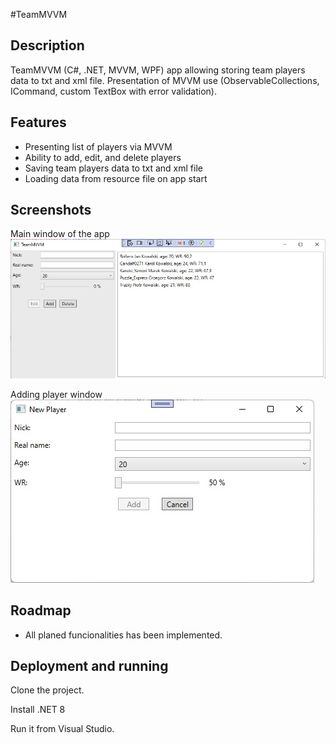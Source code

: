 #TeamMVVM


## Description

TeamMVVM (C#, .NET, MVVM, WPF) app allowing storing team players data to txt and xml file. Presentation of MVVM use (ObservableCollections, ICommand, custom TextBox with error validation).

## Features

- Presenting list of players via MVVM
- Ability to add, edit, and delete players
- Saving team players data to txt and xml file
- Loading data from resource file on app start


## Screenshots
Main window of the app
![Main window](Players/Resources/img/main.jpg)

Adding player window
![Adding new player window](Players/Resources/img/adding.jpg)


## Roadmap

- All planed funcionalities has been implemented.


## Deployment and running

Clone the project.

Install .NET 8

Run it from Visual Studio.
